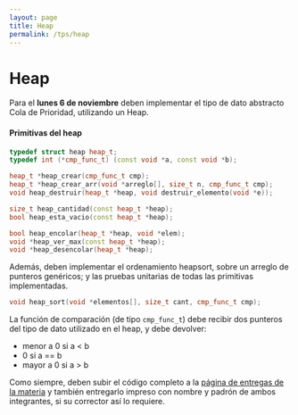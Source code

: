 ```yaml
---
layout: page
title: Heap
permalink: /tps/heap
---
```


Heap
=============

Para el **lunes 6 de noviembre** deben implementar el tipo de dato abstracto Cola de Prioridad, utilizando un Heap.

#### Primitivas del heap
``` cpp
typedef struct heap heap_t;
typedef int (*cmp_func_t) (const void *a, const void *b);

heap_t *heap_crear(cmp_func_t cmp);
heap_t *heap_crear_arr(void *arreglo[], size_t n, cmp_func_t cmp);
void heap_destruir(heap_t *heap, void destruir_elemento(void *e));

size_t heap_cantidad(const heap_t *heap);
bool heap_esta_vacio(const heap_t *heap);

bool heap_encolar(heap_t *heap, void *elem);
void *heap_ver_max(const heap_t *heap);
void *heap_desencolar(heap_t *heap);
``` 
Además, deben implementar el ordenamiento heapsort, sobre un arreglo de punteros genéricos; y las pruebas unitarias de todas las primitivas implementadas.
``` cpp
void heap_sort(void *elementos[], size_t cant, cmp_func_t cmp);
``` 
La función de comparación (de tipo `cmp_func_t`) debe recibir dos punteros del tipo de dato utilizado en el heap, y debe devolver:
*   menor a 0  si  a < b  
*   0      si  a == b  
*   mayor a 0  si  a > b  
  
Como siempre, deben subir el código completo a la [página de entregas de la materia](https://algoritmos7541-rw.tk/entregas/) y también entregarlo impreso con nombre y padrón de ambos integrantes, si su corrector así lo requiere.
